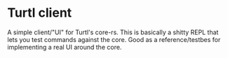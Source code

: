 # Turtl client

A simple client/"UI" for Turtl's core-rs. This is basically a shitty REPL that
lets you test commands against the core. Good as a reference/testbes for
implementing a real UI around the core.

